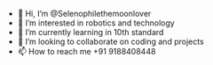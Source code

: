 - 👋 Hi, I’m @Selenophilethemoonlover
- 👀 I’m interested in robotics and technology
- 🌱 I’m currently learning in 10th standard
- 💞️ I’m looking to collaborate on coding and projects
- 📫 How to reach me +91 9188408448

<!---
Selenophilethemoonlover/Selenophilethemoonlover is a ✨ special ✨ repository because its `README.md` (this file) appears on your GitHub profile.
You can click the Preview link to take a look at your changes.
--->
